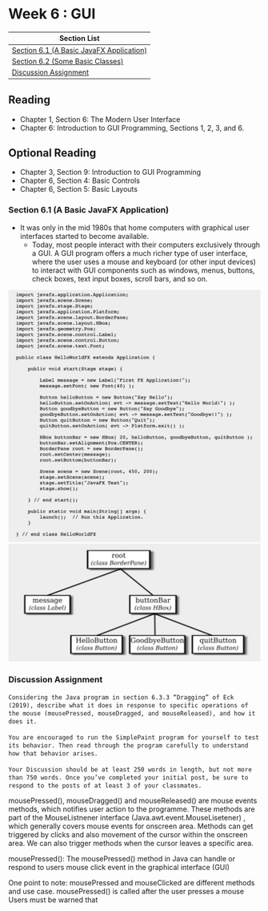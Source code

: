 # Week 6 : GUI

|Section List|
|------------|
|[Section 6.1 (A Basic JavaFX Application)](#section-61-a-basic-javafx-application)|
|[Section 6.2 (Some Basic Classes)](#section-62-some-basic-classes)|
|[Discussion Assignment](#discussion-assignment)|

## Reading

- Chapter 1, Section 6: The Modern User Interface
- Chapter 6: Introduction to GUI Programming, Sections 1, 2, 3, and 6.

## Optional Reading

- Chapter 3, Section 9: Introduction to GUI Programming
- Chapter 6, Section 4: Basic Controls
- Chapter 6, Section 5: Basic Layouts

### Section 6.1 (A Basic JavaFX Application)

- It was only in the mid 1980s that home computers with graphical user interfaces started to become available.
  - Today, most people interact with their computers exclusively through a GUI. A GUI program offers a much richer type of user interface, where the user uses a mouse and keyboard (or other input devices) to interact with GUI components such as windows, menus, buttons, check boxes, text input boxes, scroll bars, and so on.

![image](images/javafx_code.png)
![image](images/java_gui_hierarchy.png)

### Discussion Assignment

```Text
Considering the Java program in section 6.3.3 “Dragging” of Eck (2019), describe what it does in response to specific operations of the mouse (mousePressed, mouseDragged, and mouseReleased), and how it does it. 

You are encouraged to run the SimplePaint program for yourself to test its behavior. Then read through the program carefully to understand how that behavior arises.

Your Discussion should be at least 250 words in length, but not more than 750 words. Once you’ve completed your initial post, be sure to respond to the posts of at least 3 of your classmates.
```

mousePressed(), mouseDragged() and mouseReleased() are mouse events methods, which notifies user action to the programme. These methods are part of the MouseListnener interface (Java.awt.event.MouseLisetener) , which generally covers mouse events for onscreen area. Methods can get triggered by clicks and also movement of the cursor within the onscreen area. We can also trigger methods when the cursor leaves a specific area.

mousePressed():
The mousePressed() method in Java can handle or respond to users mouse click event in the graphical interface (GUI)

One point to note: mousePressed and mouseClicked are different methods and use case. mousePressed() is called after the user presses a mouse Users must be warned that
